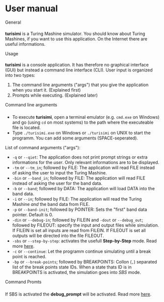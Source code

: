 User manual
===========


General
####

**turisimi** is a Turing Mashine simulator. You should know about Turing Mashines, if you want to use this application. On the Internet there are useful informations.

Usage
####

**turisimi** is a console application. It has therefore no graphical interface (GUI) but instead a command line interface (CLI).
User input is organized into two types:

1. The command line arguments ("args") that you give the application when you start it. (Explained first)
2. Prompts while executing. (Explained later)

Command line arguments
###

* To execute **turisimi**, open a terminal emulator (e.g. `cmd.exe` on Windows) and go (using `cd` on most systems) to the path where the executeable file is located.
* Type `./turisimi.exe` on Windows or `./turisimi` on UNIX to start the programm. You can add some arguments (SPACE-seperated).

List of command arguments ("args"):

* `-q` or `--qiet`: The application does not print prompt strings or extra informations for the *user*. Only relevant informations are to be displayed.
* `-tm` or `--tm_in`; followed by FILE: The application will read FILE instead of asking the user to input the Turing Mashine.
* `-bin` or `--band_in`; followed by FILE: The application will read FILE instead of asking the user for the band data.
* `-b` or `--band`; followed by DATA: The application will load DATA into the band data.
* `-i` or `--in`; followed by FILE: The application will read the Turing Mashine *and* the band data from FILE.
* `-p` or `--band-init`; followed by POINTER: Sets the "first" band data pointer. Default is 0.
* `-din` or `--debug-in`; followed by FILEIN and `-dout` or `--debug_out`; followed by FILEOUT: specify the input and output files while simulation. If FILEIN is set all inputs are read from FILEIN. If FILEOUT is set all outputs will be directed into the file FILEOUT.
* `-sbs` or `--step-by-step`: activates the usefull **Step-by-Step** mode. Read more [here](sbs.md).
* `-c` or `--continue`: Let the programm continue simulating until a break point is reached.
* `-bp` or `--break-points`; followed by BREAKPOINTS: Collon (`,`) separated list of the break points state IDs. When a state thats ID is in BREAKPOINTS is activated, the simulation goes into *SBS* mode.

Command Promts
###

If SBS is activated the **debug_prompt** will be activated. Read more [here](sbs.md).
